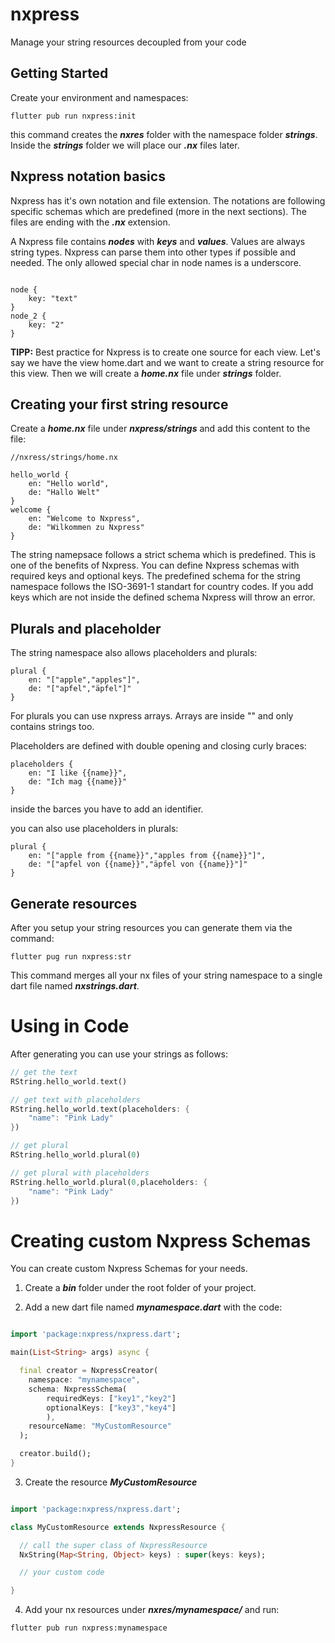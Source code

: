 # nxpress

Manage your string resources decoupled from your code

## Getting Started

Create your environment and namespaces:

```
flutter pub run nxpress:init
```

this command creates the ***nxres*** folder with the namespace folder ***strings***. Inside the ***strings*** folder we will place our ***.nx*** files later.

## Nxpress notation basics

Nxpress has it's own notation and file extension. The notations are following specific schemas which are predefined (more in the next sections). The files are ending with the ***.nx*** extension. 

A Nxpress file contains ***nodes*** with ***keys*** and ***values***. Values are always string types. Nxpress can parse them into other types if possible and needed. The only allowed special char in node names is a underscore.

```

node {
    key: "text"
}
node_2 {
    key: "2"
}

```

**TIPP:** Best practice for Nxpress is to create one source for each view. Let's say we have the view home.dart and we want to create a string resource for this view. Then we will create a ***home.nx*** file under ***strings*** folder.

## Creating your first string resource

Create a ***home.nx*** file under ***nxpress/strings*** and add this content to the file:

```
//nxress/strings/home.nx

hello_world {
    en: "Hello world",
    de: "Hallo Welt"
}
welcome {
    en: "Welcome to Nxpress",
    de: "Wilkommen zu Nxpress"
}

```

The string namepsace follows a strict schema which is predefined. This is one of the benefits of Nxpress. You can define Nxpress schemas with required keys and optional keys. The predefined schema for the string namespace follows the ISO-3691-1 standart for country codes. If you add keys which are not inside the defined schema Nxpress will throw an error.  

## Plurals and placeholder

The string namespace also allows placeholders and plurals:

```
plural {
    en: "["apple","apples"]",
    de: "["apfel","äpfel"]"
}

```

For plurals you can use nxpress arrays. Arrays are inside "" and only contains strings too.

Placeholders are defined with double opening and closing curly braces:

```
placeholders {
    en: "I like {{name}}",
    de: "Ich mag {{name}}"
}

```
inside the barces you have to add an identifier.

you can also use placeholders in plurals:

```
plural {
    en: "["apple from {{name}}","apples from {{name}}"]",
    de: "["apfel von {{name}}","äpfel von {{name}}"]"
}
```

## Generate resources

After you setup your string resources you can generate them via the command:

```
flutter pug run nxpress:str
```

This command merges all your nx files of your string namespace to a single dart file named ***nxstrings.dart***.

# Using in Code

After generating you can use your strings as follows:

```dart
// get the text
RString.hello_world.text()

// get text with placeholders
RString.hello_world.text(placeholders: {
    "name": "Pink Lady"
})

// get plural 
RString.hello_world.plural(0)

// get plural with placeholders
RString.hello_world.plural(0,placeholders: {
    "name": "Pink Lady"
})

```

# Creating custom Nxpress Schemas

You can create custom Nxpress Schemas for your needs.

1. Create a ***bin*** folder under the root folder of your project. 

2. Add a new dart file named ***mynamespace.dart*** with the code:

```dart

import 'package:nxpress/nxpress.dart';

main(List<String> args) async {

  final creator = NxpressCreator(
    namespace: "mynamespace", 
    schema: NxpressSchema(
        requiredKeys: ["key1","key2"]
        optionalKeys: ["key3","key4"]
        ), 
    resourceName: "MyCustomResource"
  );

  creator.build();
}

```

3. Create the resource ***MyCustomResource***

```dart

import 'package:nxpress/nxpress.dart';

class MyCustomResource extends NxpressResource {

  // call the super class of NxpressResource  
  NxString(Map<String, Object> keys) : super(keys: keys);

  // your custom code

}

```

4. Add your nx resources under ***nxres/mynamespace/*** and run:

```
flutter pub run nxpress:mynamespace
```
